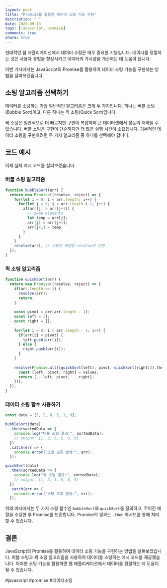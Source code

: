 ```yaml
---
layout: post
title: "Promise를 활용한 데이터 소팅 기능 구현"
description: " "
date: 2023-09-13
tags: [javascript, promise]
comments: true
share: true
---
```


현대적인 웹 애플리케이션에서 데이터 소팅은 매우 중요한 기능입니다. 데이터를 정렬하는 것은 사용자 경험을 향상시키고 데이터의 가시성을 개선하는 데 도움이 됩니다.

이번 기사에서는 JavaScript의 Promise를 활용하여 데이터 소팅 기능을 구현하는 방법을 살펴보겠습니다. 

## 소팅 알고리즘 선택하기

데이터를 소팅하는 가장 일반적인 알고리즘은 크게 두 가지입니다. 하나는 버블 소팅(Bubble Sort)이고, 다른 하나는 퀵 소팅(Quick Sort)입니다.

퀵 소팅은 일반적으로 더 빠르지만 구현이 복잡하며 큰 데이터셋에서 성능이 저하될 수 있습니다. 버블 소팅은 구현이 단순하지만 더 많은 실행 시간이 소요됩니다. 기본적인 데이터 소팅을 구현하려면 두 가지 알고리즘 중 하나를 선택해야 합니다.

## 코드 예시

이제 실제 예시 코드를 살펴보겠습니다.

### 버블 소팅 알고리즘

```javascript
function bubbleSort(arr) {
  return new Promise((resolve, reject) => {
    for(let i = 0; i < arr.length; i++) {
      for(let j = 0; j < arr.length-i-1; j++) {
        if(arr[j] > arr[j+1]) {
          // Swap elements
          let temp = arr[j];
          arr[j] = arr[j+1];
          arr[j+1] = temp;
        }
      }
    }
    resolve(arr); // 소팅된 배열을 resolve로 반환
  });
}
```

### 퀵 소팅 알고리즘

```javascript
function quickSort(arr) {
  return new Promise((resolve, reject) => {
    if(arr.length <= 1) {
      resolve(arr);
      return;
    }
    
    const pivot = arr[arr.length - 1];
    const left = [];
    const right = [];
    
    for(let i = 0; i < arr.length - 1; i++) {
      if(arr[i] < pivot) {
        left.push(arr[i]);
      } else {
        right.push(arr[i]);
      }
    }
    
    resolve(Promise.all([quickSort(left), pivot, quickSort(right)]).then(values => {
      const [left, pivot, right] = values;
      return [...left, pivot, ...right];
    }));
  });
}
```

### 데이터 소팅 함수 사용하기

```javascript
const data = [5, 2, 8, 3, 1, 9];

bubbleSort(data)
  .then(sortedData => {
    console.log("버블 소팅 결과:", sortedData);
    // output: [1, 2, 3, 5, 8, 9]
  })
  .catch(err => {
    console.error("소팅 오류 발생:", err);
  });

quickSort(data)
  .then(sortedData => {
    console.log("퀵 소팅 결과:", sortedData);
    // output: [1, 2, 3, 5, 8, 9]
  })
  .catch(err => {
    console.error("소팅 오류 발생:", err);
  });
```

위의 예시에서는 두 가지 소팅 함수인 `bubbleSort`와 `quickSort`를 정의하고, 주어진 배열을 소팅한 후 Promise를 반환합니다. Promise의 결과는 `.then` 메서드를 통해 처리할 수 있습니다.

## 결론

JavaScript의 Promise를 활용하여 데이터 소팅 기능을 구현하는 방법을 살펴보았습니다. 버블 소팅과 퀵 소팅 알고리즘을 사용하여 데이터를 소팅하는 예시 코드를 제공했습니다. 이러한 소팅 기능을 활용하면 웹 애플리케이션에서 데이터를 정렬하는 데 도움이 될 수 있습니다. 

#javascript #promise #데이터소팅